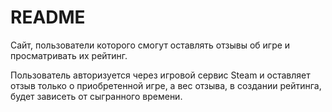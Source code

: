 # README

Сайт, пользователи которого смогут оставлять отзывы об игре и просматривать их рейтинг.

Пользователь авторизуется через игровой сервис Steam и оставляет отзыв только о приобретенной игре, а вес отзыва, в создании рейтинга, будет зависеть от сыгранного времени.
